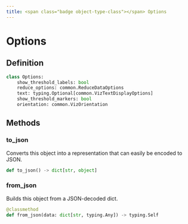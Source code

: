 ```yaml
---
title: <span class="badge object-type-class"></span> Options
---
```

# <span class="badge object-type-class"></span> Options

## Definition

```python
class Options:
    show_threshold_labels: bool
    reduce_options: common.ReduceDataOptions
    text: typing.Optional[common.VizTextDisplayOptions]
    show_threshold_markers: bool
    orientation: common.VizOrientation
```
## Methods

### <span class="badge object-method"></span> to_json

Converts this object into a representation that can easily be encoded to JSON.

```python
def to_json() -> dict[str, object]
```

### <span class="badge object-method"></span> from_json

Builds this object from a JSON-decoded dict.

```python
@classmethod
def from_json(data: dict[str, typing.Any]) -> typing.Self
```

